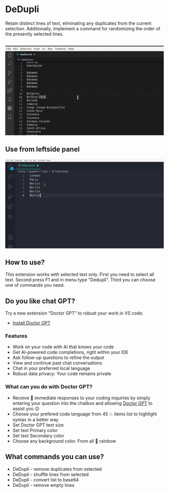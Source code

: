 # DeDupli

Retain distinct lines of text, eliminating any duplicates from the current selection. Additionally, implement a command for randomizing the order of the presently selected lines.

##

[![Vscode extension](/translations/demo.gif 'Vscode extension demo')](https://learnwithyan.com)

## Use from leftside panel

[![Vscode extension](/translations/demo2.gif 'Vscode extension demo')](https://learnwithyan.com)

## How to use?

This extension works with selected text only. First you need to select all text. Second press F1 and in menu type "Dedupli". Third you can choose one of commands you need.

## Do you like chat GPT?

Try a new extension "Doctor GPT" to robust your work in VS code.

- [Install Doctor GPT](https://marketplace.visualstudio.com/items?itemName=learnwithyan.doctorgpt)

### Features

- Work on your code with AI that knows your code
- Get AI-powered code completions, right within your IDE
- Ask follow-up questions to refine the output
- View and continue past chat conversations
- Chat in your preferred local language
- Robust data privacy: Your code remains private

### What can you do with Doctor GPT?

- Receive 🚀 immediate responses to your coding inquiries by simply entering your question into the chatbox and allowing [Doctor GPT](https://marketplace.visualstudio.com/items?itemName=learnwithyan.doctorgpt) to assist you 😉
- Choose your prefered code language from 45 💥 items list to highlight syntax in a better way
- Set Doctor GPT text size
- Set text Primary color
- Set text Secondary color
- Choose any background color. From all 🌈 rainbow

## What commands you can use?

- DeDupli - remove duplicates from selected
- DeDupli - shuffle lines from selected
- DeDupli - convert list to base64
- DeDupli - remove empty lines

#
